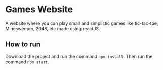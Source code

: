 # Games Website

A website where you can play small and simplistic games like tic-tac-toe, Minesweeper, 2048, etc made using reactJS.

## How to run

Download the project and run the command `npm install`.
Then run the command `npm start`.

